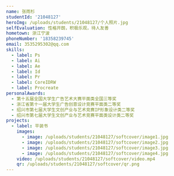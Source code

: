 ```yaml
---
name: 张雨杉
studentId: '21048127'
heroImg: /uploads/students/21048127/个人照片.jpg
selfEvaluation: 性格开朗，积极乐观，待人友善
hometown: 浙江宁波
phoneNumber: '18358239745'
email: 3535295302@qq.com
skills:
  - label: Ps
  - label: Ai
  - label: Ae
  - label: Id
  - label: Pr
  - label: CoreIDRW
  - label: Procreate
personalAwards:
  - 第十五届全国大学生广告艺术大赛平面类全国三等奖
  - 浙江省第十一届大学生广告创意设计竞赛平面类二等奖
  - 绍兴市第七届大学生文创产业与艺术竞赛IP形象设计类二等奖
  - 绍兴市第七届大学生文创产业与艺术竞赛平面类设计类二等奖
projects:
  - label: 平装书
    images:
      - image: /uploads/students/21048127/softcover/image1.jpg
      - image: /uploads/students/21048127/softcover/image2.jpg
      - image: /uploads/students/21048127/softcover/image3.jpg
      - image: /uploads/students/21048127/softcover/image4.jpg
    video: /uploads/students/21048127/softcover/video.mp4
    qr: /uploads/students/21048127/softcover/qr.png
---
```

